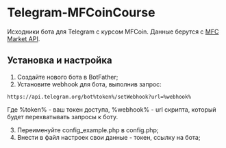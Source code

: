 
# Telegram-MFCoinCourse
Исходники бота для Telegram с курсом MFCoin.
Данные берутся с [MFC Market API](http://mfc-market.ru/informers).

## Установка и настройка
1. Создайте нового бота в BotFather;
2. Установите webhook для бота, выполнив запрос:
```
https://api.telegram.org/bot%token%/setWebhook?url=%webhook%
```
Где %token% - ваш токен доступа, %webhook% - url скрипта, который будет перехватывать запросы к боту.

3. Переименуйте config_example.php в config.php;
4. Внести в файл настроек свои данные - токен, ссылку на бота;
